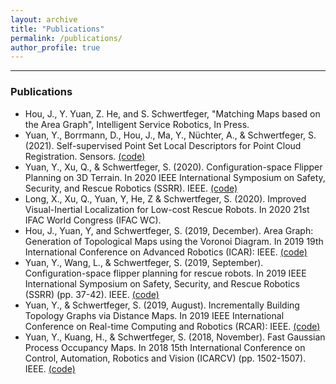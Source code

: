 ```yaml
---
layout: archive
title: "Publications"
permalink: /publications/
author_profile: true
---
```

<!---
{% if author.googlescholar %}
  You can also find my articles on <u><a href="{{author.googlescholar}}">my Google Scholar profile</a>.</u>
{% endif %}
{% include base_path %}
{% for post in site.publications reversed %}
  {% include archive-single.html %}
{% endfor %}
-->

---

### Publications
* Hou, J., Y. Yuan, Z. He, and S. Schwertfeger, "Matching Maps based on the Area Graph", Intelligent Service Robotics, In Press.
* Yuan, Y., Borrmann, D., Hou, J., Ma, Y., Nüchter, A., & Schwertfeger, S. (2021). Self-supervised Point Set Local Descriptors for Point Cloud Registration. Sensors. [(code)](https://github.com/STAR-Center/SS-FeatNet)
* Yuan, Y., Xu, Q., & Schwertfeger, S. (2020). Configuration-space Flipper Planning on 3D Terrain. In 2020 IEEE International Symposium on Safety, Security, and Rescue Robotics (SSRR). IEEE. [(code)](https://github.com/STAR-Center/flipperplanning3DTerrain)
* Long, X., Xu, Q., Yuan, Y, He, Z & Schwertfeger, S. (2020). Improved Visual-Inertial Localization for Low-cost Rescue Robots. In 2020 21st IFAC World Congress (IFAC WC).
* Hou, J., Yuan, Y, and Schwertfeger, S. (2019, December). Area Graph: Generation of Topological Maps using the Voronoi Diagram. In 2019 19th International Conference on Advanced Robotics (ICAR): IEEE. [(code)](https://github.com/STAR-Center/areaGraph)
* Yuan, Y., Wang, L., & Schwertfeger, S. (2019, September). Configuration-space flipper planning for rescue robots. In 2019 IEEE International Symposium on Safety, Security, and Rescue Robotics (SSRR) (pp. 37-42). IEEE. [(code)](https://github.com/STAR-Center/flipperplanning)
* Yuan, Y., & Schwertfeger, S. (2019, August). Incrementally Building Topology Graphs via Distance Maps. In 2019 IEEE International Conference on Real-time Computing and Robotics (RCAR): IEEE. [(code)](https://github.com/STAR-Center/IncrementalTopo)
* Yuan, Y., Kuang, H., & Schwertfeger, S. (2018, November). Fast Gaussian Process Occupancy Maps. In 2018 15th International Conference on Control, Automation, Robotics and Vision (ICARCV) (pp. 1502-1507). IEEE. [(code)](https://github.com/STAR-Center/fastGPOM)

